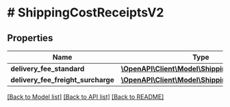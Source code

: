 # # ShippingCostReceiptsV2

## Properties

Name | Type | Description | Notes
------------ | ------------- | ------------- | -------------
**delivery_fee_standard** | [**\OpenAPI\Client\Model\ShippingFeeReceiptsV2**](ShippingFeeReceiptsV2.md) |  |
**delivery_fee_freight_surcharge** | [**\OpenAPI\Client\Model\ShippingFeeReceiptsV2**](ShippingFeeReceiptsV2.md) |  |

[[Back to Model list]](../../README.md#models) [[Back to API list]](../../README.md#endpoints) [[Back to README]](../../README.md)
